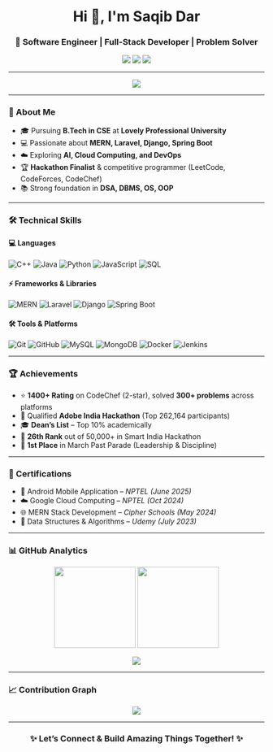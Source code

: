 <!-- GitHub Profile README -->

<h1 align="center">Hi 👋, I'm Saqib Dar</h1>
<h3 align="center">🚀 Software Engineer | Full-Stack Developer | Problem Solver</h3>

<p align="center">
  <a href="mailto:darsaqib4979@gmail.com"><img src="https://img.shields.io/badge/Email-darsaqib4979%40gmail.com-red?style=for-the-badge&logo=gmail"></a>
  <a href="https://linkedin.com/in/saqib-dar-36856020a"><img src="https://img.shields.io/badge/LinkedIn-Saqib%20Dar-blue?style=for-the-badge&logo=linkedin"></a>
  <a href="https://github.com/SaqibDar112"><img src="https://img.shields.io/badge/GitHub-SaqibDar112-black?style=for-the-badge&logo=github"></a>
</p>

---

<p align="center">
  <img src="https://readme-typing-svg.herokuapp.com?size=24&color=00C0FF&center=true&vCenter=true&width=600&height=50&lines=Full-Stack+Developer;AI+%26+Cloud+Explorer;Open-Source+Contributor;Always+Learning+New+Things" />
</p>

---

### 🚀 About Me
- 🎓 Pursuing **B.Tech in CSE** at **Lovely Professional University**  
- 💻 Passionate about **MERN, Laravel, Django, Spring Boot**  
- ☁️ Exploring **AI, Cloud Computing, and DevOps**  
- 🏆 **Hackathon Finalist** & competitive programmer (LeetCode, CodeForces, CodeChef)  
- 📚 Strong foundation in **DSA, DBMS, OS, OOP**  

---

### 🛠️ Technical Skills

#### 💻 Languages  
![C++](https://img.shields.io/badge/-C++-00599C?style=flat&logo=cplusplus) 
![Java](https://img.shields.io/badge/-Java-007396?style=flat&logo=java) 
![Python](https://img.shields.io/badge/-Python-3776AB?style=flat&logo=python) 
![JavaScript](https://img.shields.io/badge/-JavaScript-F7DF1E?style=flat&logo=javascript) 
![SQL](https://img.shields.io/badge/-SQL-4479A1?style=flat&logo=mysql)  

#### ⚡ Frameworks & Libraries  
![MERN](https://img.shields.io/badge/-MERN-3C873A?style=flat&logo=mongodb) 
![Laravel](https://img.shields.io/badge/-Laravel-FF2D20?style=flat&logo=laravel) 
![Django](https://img.shields.io/badge/-Django-092E20?style=flat&logo=django) 
![Spring Boot](https://img.shields.io/badge/-Spring%20Boot-6DB33F?style=flat&logo=springboot)  

#### 🛠️ Tools & Platforms  
![Git](https://img.shields.io/badge/-Git-F05032?style=flat&logo=git) 
![GitHub](https://img.shields.io/badge/-GitHub-181717?style=flat&logo=github) 
![MySQL](https://img.shields.io/badge/-MySQL-4479A1?style=flat&logo=mysql) 
![MongoDB](https://img.shields.io/badge/-MongoDB-47A248?style=flat&logo=mongodb) 
![Docker](https://img.shields.io/badge/-Docker-2496ED?style=flat&logo=docker) 
![Jenkins](https://img.shields.io/badge/-Jenkins-D24939?style=flat&logo=jenkins) 

---

### 🏆 Achievements
- ⭐ **1400+ Rating** on CodeChef (2-star), solved **300+ problems** across platforms  
- 🎯 Qualified **Adobe India Hackathon** (Top 262,164 participants)  
- 🎓 **Dean’s List** – Top 10% academically  
- 🥇 **26th Rank** out of 50,000+ in Smart India Hackathon  
- 🏅 **1st Place** in March Past Parade (Leadership & Discipline)  

---

### 📜 Certifications
- 📱 Android Mobile Application – *NPTEL (June 2025)*  
- ☁️ Google Cloud Computing – *NPTEL (Oct 2024)*  
- 🌐 MERN Stack Development – *Cipher Schools (May 2024)*  
- 📘 Data Structures & Algorithms – *Udemy (July 2023)*  

---

### 📊 GitHub Analytics

<p align="center">
  <img src="https://github-readme-stats.vercel.app/api?username=SaqibDar112&show_icons=true&theme=tokyonight" height="160px"/>
  <img src="https://github-readme-streak-stats.herokuapp.com/?user=SaqibDar112&theme=tokyonight" height="160px"/>
</p>

<p align="center">
  <img src="https://github-readme-activity-graph.vercel.app/graph?username=SaqibDar112&theme=react-dark&hide_border=true&area=true" />
</p>

---

### 📈 Contribution Graph
<p align="center">
  <img src="https://github-profile-summary-cards.vercel.app/api/cards/profile-details?username=SaqibDar112&theme=tokyonight" />
</p>

---

<h3 align="center">✨ Let’s Connect & Build Amazing Things Together! ✨</h3>
